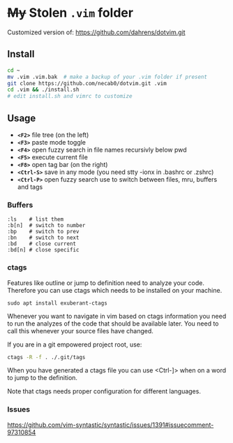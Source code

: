 # ~~My~~ Stolen `.vim` folder
Customized version of: https://github.com/dahrens/dotvim.git

## Install

```bash
cd ~
mv .vim .vim.bak  # make a backup of your .vim folder if present
git clone https://github.com/necab0/dotvim.git .vim
cd .vim && ./install.sh
# edit install.sh and vimrc to customize
```

## Usage

* **`<F2>`** file tree (on the left)
* **`<F3>`** paste mode toggle
* **`<F4>`** open fuzzy search in file names recursivly below pwd
* **`<F5>`** execute current file
* **`<F8>`** open tag bar (on the right)
* **`<Ctrl-S>`** save in any mode (you need stty -ionx in .bashrc or .zshrc)
* **`<Ctrl-P>`** open fuzzy search use <Ctrl-F> to switch between files, mru, buffers and tags

### Buffers

```
:ls    # list them
:b[n]  # switch to number
:bp    # switch to prev
:bn	   # switch to next
:bd    # close current
:bd[n] # close specific
```

### ctags

Features like outline or jump to definition need to analyze your code.
Therefore you can use ctags which needs to be installed on your machine.

`sudo apt install exuberant-ctags`

Whenever you want to navigate in vim based on ctags information you need to run the analyzes of the code that should be available later.
You need to call this whenever your source files have changed.

If you are in a git empowered project root, use:

```bash
ctags -R -f . ./.git/tags
```

When you have generated a ctags file you can use <Ctrl-]> when on a word to jump to the definition.

Note that ctags needs proper configuration for different languages.

### Issues
https://github.com/vim-syntastic/syntastic/issues/1391#issuecomment-97310854
